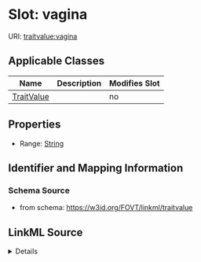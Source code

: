 

# Slot: vagina

URI: [traitvalue:vagina](http://purl.obolibrary.org/obo/FOVT/data#vagina)



<!-- no inheritance hierarchy -->





## Applicable Classes

| Name | Description | Modifies Slot |
| --- | --- | --- |
| [TraitValue](TraitValue.md) |  |  no  |







## Properties

* Range: [String](String.md)





## Identifier and Mapping Information







### Schema Source


* from schema: https://w3id.org/FOVT/linkml/traitvalue




## LinkML Source

<details>
```yaml
name: vagina
from_schema: https://w3id.org/FOVT/linkml/traitvalue
rank: 1000
alias: vagina
domain_of:
- TraitValue
range: string

```
</details>